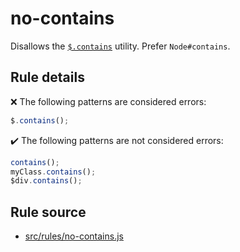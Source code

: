# no-contains

Disallows the [`$.contains`](https://api.jquery.com/jQuery.contains/) utility. Prefer `Node#contains`.

## Rule details

❌ The following patterns are considered errors:
```js
$.contains();
```

✔️ The following patterns are not considered errors:
```js
contains();
myClass.contains();
$div.contains();
```
## Rule source

* [src/rules/no-contains.js](/src/rules/no-contains.js)
